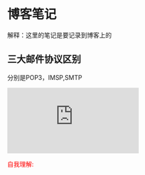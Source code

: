 # 博客笔记


解释：这里的笔记是要记录到博客上的


## 三大邮件协议区别
分别是POP3，IMSP,SMTP

![具体可以查看此链接](http://edm.ishang.net/faq/detail/the-imap-protocol.html)

<font color="red">自我理解:</font>





